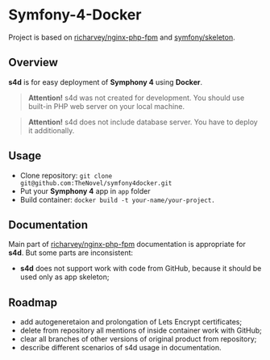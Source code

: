 # Symfony-4-Docker

Project  is based on [richarvey/nginx-php-fpm](https://github.com/richarvey/nginx-php-fpm) and [symfony/skeleton](https://github.com/symfony/skeleton).

## Overview

**s4d** is for easy deployment of **Symphony 4** using **Docker**. 


> **Attention!** s4d was not created for development. You should use built-in PHP web server on your local machine.

> **Attention!** s4d does not include database server. You have to deploy it additionally.

## Usage

+ Clone repository: `git clone git@github.com:TheNovel/symfony4docker.git`
+ Put your **Symphony 4** app in `app` folder
+ Build container: `docker build -t your-name/your-project.`

## Documentation

Main part of  [richarvey/nginx-php-fpm](https://github.com/richarvey/nginx-php-fpm) documentation is appropriate for **s4d**. But some parts are inconsistent:
+ **s4d** does not support work with code from GitHub, because it should be used only as app skeleton; 

## Roadmap
+ add autogeneretaion and prolongation of Lets Encrypt certificates;
+ delete from repository all mentions of inside container work with GitHub;
+ clear all branches of other versions of original product from repository;
+ describe different scenarios of s4d usage in documentation.

